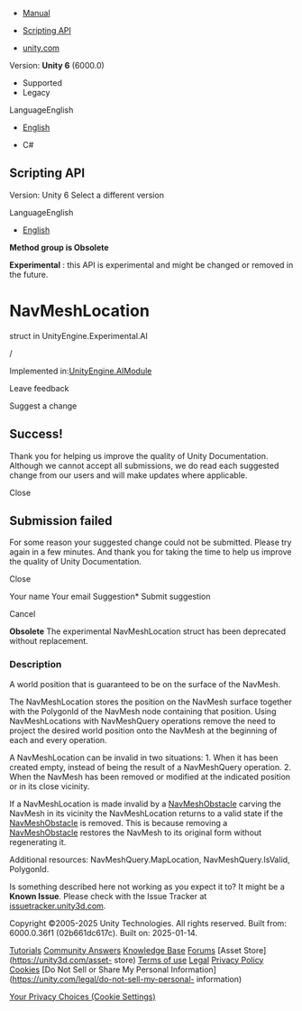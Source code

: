 [ ]()

  * [Manual](../Manual/index.html)
  * [Scripting API](../ScriptReference/index.html)

  * [unity.com](https://unity.com/)

Version: **Unity 6** (6000.0)

  * Supported
  * Legacy

LanguageEnglish

  * [English]()

  * C#

[ ](https://docs.unity3d.com)

## Scripting API

Version: Unity 6 Select a different version

LanguageEnglish

  * [English]()

**Method group is Obsolete**  

**Experimental** : this API is experimental and might be changed or removed in
the future.

# NavMeshLocation

struct in UnityEngine.Experimental.AI

/

Implemented in:[UnityEngine.AIModule](UnityEngine.AIModule.html)

Leave feedback

Suggest a change

## Success!

Thank you for helping us improve the quality of Unity Documentation. Although
we cannot accept all submissions, we do read each suggested change from our
users and will make updates where applicable.

Close

## Submission failed

For some reason your suggested change could not be submitted. Please <a>try
again</a> in a few minutes. And thank you for taking the time to help us
improve the quality of Unity Documentation.

Close

Your name Your email Suggestion* Submit suggestion

Cancel

[ ]()

**Obsolete** The experimental NavMeshLocation struct has been deprecated
without replacement.

### Description

A world position that is guaranteed to be on the surface of the NavMesh.

The NavMeshLocation stores the position on the NavMesh surface together with
the PolygonId of the NavMesh node containing that position. Using
NavMeshLocations with NavMeshQuery operations remove the need to project the
desired world position onto the NavMesh at the beginning of each and every
operation.  
  
A NavMeshLocation can be invalid in two situations: 1\. When it has been
created empty, instead of being the result of a NavMeshQuery operation. 2\.
When the NavMesh has been removed or modified at the indicated position or in
its close vicinity.  
  
If a NavMeshLocation is made invalid by a
[NavMeshObstacle](AI.NavMeshObstacle.html) carving the NavMesh in its vicinity
the NavMeshLocation returns to a valid state if the
[NavMeshObstacle](AI.NavMeshObstacle.html) is removed. This is because
removing a [NavMeshObstacle](AI.NavMeshObstacle.html) restores the NavMesh to
its original form without regenerating it.  
  
Additional resources: NavMeshQuery.MapLocation, NavMeshQuery.IsValid,
PolygonId.

Is something described here not working as you expect it to? It might be a
**Known Issue**. Please check with the Issue Tracker at
[issuetracker.unity3d.com](https://issuetracker.unity3d.com).

Copyright ©2005-2025 Unity Technologies. All rights reserved. Built from:
6000.0.36f1 (02b661dc617c). Built on: 2025-01-14.

[Tutorials](https://unity3d.com/learn) [Community
Answers](https://answers.unity3d.com) [Knowledge
Base](https://support.unity3d.com/hc/en-us)
[Forums](https://forum.unity3d.com) [Asset Store](https://unity3d.com/asset-
store) [Terms of use](https://docs.unity3d.com/Manual/TermsOfUse.html)
[Legal](https://unity.com/legal) [Privacy
Policy](https://unity.com/legal/privacy-policy)
[Cookies](https://unity.com/legal/cookie-policy) [Do Not Sell or Share My
Personal Information](https://unity.com/legal/do-not-sell-my-personal-
information)

[Your Privacy Choices (Cookie Settings)](javascript:void\(0\);)

